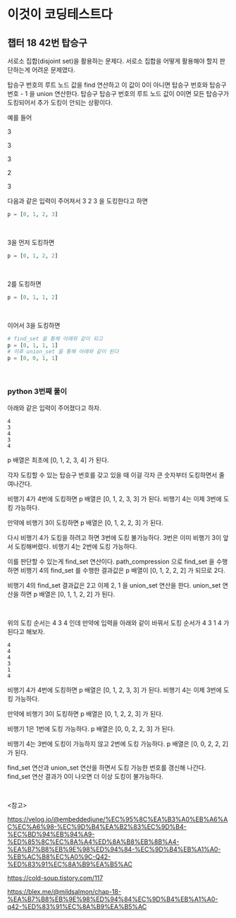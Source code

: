 # 이것이 코딩테스트다

## 챕터 18 42번 탑승구

서로소 집합(disjoint set)을 활용하는 문제다. 서로소 집합을 어떻게 활용해야 할지 판단하는게 어려운 문제였다.

탑승구 번호의 루트 노드 값을 find 연산하고 이 값이 0이 아니면 탑승구 번호와 탑승구 번호 - 1 을 union 연산한다. 탑승구 탑승구 번호의 루트 노드 값이 0이면 모든 탑승구가 도킹되어서 추가 도킹이 안되는 상황이다.

예를 들어 

3

3

3

2

3

다음과 같은 입력이 주어져서 3 2 3 을 도킹한다고 하면

```python
p = [0, 1, 2, 3]
```

<br>

3을 먼저 도킹하면

```python
p = [0, 1, 2, 2]
```

<br>

2를 도킹하면

```python
p = [0, 1, 1, 2]
```

<br>

이어서 3을 도킹하면

```python
# find_set 을 통해 아래와 같이 되고
p = [0, 1, 1, 1]
# 이후 union_set 을 통해 아래와 같이 된다
p = [0, 0, 1, 1]
```

<br>

### python 3번째 풀이

아래와 같은 입력이 주어졌다고 하자.

```
4
3
4
3
4
```

p 배열은 최초에 [0, 1, 2, 3, 4] 가 된다.

각자 도킹할 수 있는 탑승구 번호를 갖고 있을 때 이걸 각자 큰 숫자부터 도킹하면서 줄여나간다.

비행기 4가 4번에 도킹하면 p 배열은 [0, 1, 2, 3, 3] 가 된다. 비행기 4는 이제 3번에 도킹 가능하다. 

만약에 비행기 3이 도킹하면 p 배열은 [0, 1, 2, 2, 3] 가 된다.

다시 비행기 4가 도킹을 하려고 하면 3번에 도킹 불가능하다. 3번은 이미 비행기 3이 앞서 도킹해버렸다. 비행기 4는 2번에 도킹 가능하다. 

이를 판단할 수 있는게 find_set 연산이다. path_compression 으로 find_set 을 수행하면 비행기 4의 find_set 를 수행한 결과값은 p 배열이 [0, 1, 2, 2, 2] 가 되므로 2다.

비행기 4의 find_set 결과값은 2고 이제 2, 1 을 union_set 연산을 한다. union_set 연산을 하면 p 배열은 [0, 1, 1, 2, 2] 가 된다.

<br>

위의 도킹 순서는 4 3 4 인데 만약에 입력을 아래와 같이 바꿔서 도킹 순서가 4 3 1 4 가 된다고 해보자.

```
4
4
4
3
1
4
```

비행기 4가 4번에 도킹하면 p 배열은 [0, 1, 2, 3, 3] 가 된다. 비행기 4는 이제 3번에 도킹 가능하다.

만약에 비행기 3이 도킹하면 p 배열은 [0, 1, 2, 2, 3] 가 된다.

비행기 1은 1번에 도킹 가능하다. p 배열은 [0, 0, 2, 2, 3] 가 된다.

비행기 4는 3번에 도킹이 가능하지 않고 2번에 도킹 가능하다. p 배열은 [0, 0, 2, 2, 2] 가 된다.

find_set 연산과 union_set 연산을 하면서 도킹 가능한 번호를 갱신해 나간다. find_set 연산 결과가 0이 나오면 더 이상 도킹이 불가능하다.

<br>

<참고>

https://velog.io/@embeddedjune/%EC%95%8C%EA%B3%A0%EB%A6%AC%EC%A6%98-%EC%9D%B4%EA%B2%83%EC%9D%B4-%EC%BD%94%EB%94%A9-%ED%85%8C%EC%8A%A4%ED%8A%B8%EB%8B%A4-%EA%B7%B8%EB%9E%98%ED%94%84-%EC%9D%B4%EB%A1%A0-%EB%AC%B8%EC%A0%9C-Q42-%ED%83%91%EC%8A%B9%EA%B5%AC

https://cold-soup.tistory.com/117

https://blex.me/@mildsalmon/chap-18-%EA%B7%B8%EB%9E%98%ED%94%84%EC%9D%B4%EB%A1%A0-q42-%ED%83%91%EC%8A%B9%EA%B5%AC

